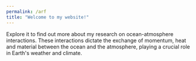 ```yaml
---
permalink: /arf
title: "Welcome to my website!"
---
```

Explore it to find out more about my research on ocean-atmosphere interactions. These interactions dictate the exchange of momentum, heat and material between the ocean and the atmosphere, playing a crucial role in Earth's weather and climate. 
